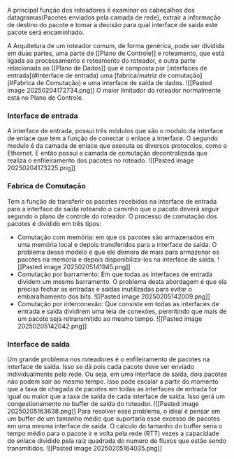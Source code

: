 A principal função dos roteadores é examinar os cabeçalhos dos datagramas(Pacotes enviados pela camada de rede), extrair a informação de destino do pacote e tomar a decisão para qual interface de saída este pacote será encaminhado.

A Arquitetura de um roteador comum, de forma genérica, pode ser dividida em duas partes, uma parte de [[Plano de Controle]] e roteamento, que está ligada ao processamento e roteamento do roteador, e outra parte relacionada ao [[Plano de Dados]] que é composta por [interfaces de entrada](#Interface de entrada) uma [fabrica/matriz de comutação](#Fabrica de Comutação) e uma interface de saída de dados.
![[Pasted image 20250204172734.png]]
O maior limitador do roteador normalmente está no Plano de Controle.
### Interface de entrada
A interface de entrada, possui três módulos que são o modulo da interface de enlace que tem a função de conectar o enlace a interface. O segundo modulo é da camada de enlace que executa os diversos protocolos, como o Ethernet. E então possui a camada de comutação decentralizada que realiza o enfileiramento dos pacotes no roteado.
![[Pasted image 20250204173225.png]]

### Fabrica de Comutação
Tem a função de transferir os pacotes recebidos na interface de entrada para a interface de saída roteando o caminho que o pacote deverá seguir segundo o plano de controle do roteador.
O processo de comutação dos pacotes é dividido em três tipos:
* Comutação com memória: em que os pacotes são armazenados em uma memória local e depois transferidos para a interface de saída. O problema desse modelo é que ele demora de mais para armazenar os pacotes na memória e depois disponibiliza-los na interface de saída.
	![[Pasted image 20250205141945.png]]
* Comutação por barramento: Em que todas as interfaces de entrada dividem um mesmo barramento. O problema desta abordagem é que ela precisa fechar as entradas e saídas inutilizadas para evitar o embaralhamento dos bits.
	![[Pasted image 20250205142009.png]]
* Comutação por interconexão: Que consiste em todas as interfaces de entrada e saída dividirem uma teia de conexões, permitindo que mais de um pacote seja retransmitido ao mesmo tempo.
	![[Pasted image 20250205142042.png]]

### Interface de saída
Um grande problema nos roteadores é o enfileiramento de pacotes na interface de saída. Isso se dá pois cada pacote deve ser enviado individualmente pela rede. Ou seja, em uma interface de saída, dois pacotes não podem sair ao mesmo tempo. Isso pode escalar a partir do momento que a taxa de chegada de pacotes em todas as interfaces de entrada for igual ou maior que a taxa de saída de cada interface de saída. Isso gerá um congestionamento no buffer de saída do roteador.
![[Pasted image 20250205163638.png]]
Para resolver esse problema, o ideal é pensar em um buffer de um tamanho médio que suportaria esse excesso de pacotes em uma mesma interface de saída. O cálculo do tamanho do buffer seria o tempo médio para o pacote ir e volta pela rede (RTT) vezes a capacidade do enlace dividido pela raiz quadrada do numero de fluxos que estão sendo transmitidos.
![[Pasted image 20250205164035.png]]
